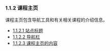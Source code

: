 ### 1.1.2 课程主页

课程主页包含导航工具和有关相关课程的介绍信息。

* [1.1.2.1 站点标题](1.1.2.1.html)
* [1.1.2.2 导航栏](1.1.2.2.html)
* [1.1.2.3 课程主页的内容](1.1.2.3.html)